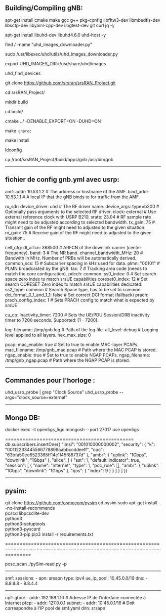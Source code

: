 Building/Compiling gNB:
-------------------------------------------------------------------------------------------------------------------------------------
apt-get install cmake make gcc g++ pkg-config libfftw3-dev libmbedtls-dev libsctp-dev libyaml-cpp-dev libgtest-dev git curl jq -y

apt-get install libuhd-dev libuhd4.6.0 uhd-host -y

find /  -name "uhd_images_downloader.py"

sudo /usr/libexec/uhd/utils/uhd_images_downloader.py

export UHD_IMAGES_DIR=/usr/share/uhd/images

uhd_find_devices

git clone https://github.com/srsran/srsRAN_Project.git

cd srsRAN_Project/

mkdir build

cd build/

cmake ../ -DENABLE_EXPORT=ON -DUHD=ON

make -j`nproc`

make install

ldconfig

cp /root/srsRAN_Project/build/apps/gnb /usr/bin/gnb

------------------------------------------------------------------------------------------------------------------
fichier de config gnb.yml avec usrp:
------------------------------------------------------------------------------------------------------------------
amf:
  addr: 10.53.1.2                  # The address or hostname of the AMF.
  bind_addr: 10.53.1.1             # A local IP that the gNB binds to for traffic from the AMF.

ru_sdr:
  device_driver: uhd                # The RF driver name.
  device_args: type=b200            # Optionally pass arguments to the selected RF driver.
  clock: external                   # Use external reference clock with USRP B210.
  srate: 23.04                      # RF sample rate might need to be adjusted according to selected bandwidth.
  tx_gain: 75                       # Transmit gain of the RF might need to adjusted to the given situation.
  rx_gain: 75                       # Receive gain of the RF might need to adjusted to the given situation.. 

cell_cfg:
  dl_arfcn: 368500                  # ARFCN of the downlink carrier (center frequency).
  band: 3                           # The NR band.
  channel_bandwidth_MHz: 20         # Bandwith in MHz. Number of PRBs will be automatically derived.
  common_scs: 15                    # Subcarrier spacing in kHz used for data.
  plmn: "00101"                     # PLMN broadcasted by the gNB.
  tac: 7                            # Tracking area code (needs to match the core configuration).
  pdcch:
    common:
      ss0_index: 0                  # Set search space zero index to match srsUE capabilities
      coreset0_index: 12            # Set search CORESET Zero index to match srsUE capabilities
    dedicated:
      ss2_type: common              # Search Space type, has to be set to common
      dci_format_0_1_and_1_1: false # Set correct DCI format (fallback)
  prach:
    prach_config_index: 1           # Sets PRACH config to match what is expected by srsUE

cu_cp:
  inactivity_timer: 7200            # Sets the UE/PDU Session/DRB inactivity timer to 7200 seconds. Supported: [1 - 7200].

log:
  filename: /tmp/gnb.log            # Path of the log file.
  all_level: debug                   # Logging level applied to all layers.
  hex_max_size: 0

pcap:
  mac_enable: true                 # Set to true to enable MAC-layer PCAPs.
  mac_filename: /tmp/gnb_mac.pcap   # Path where the MAC PCAP is stored.
  ngap_enable: true                # Set to true to enable NGAP PCAPs.
  ngap_filename: /tmp/gnb_ngap.pcap # Path where the NGAP PCAP is stored.
  
--------------------------------------------------------------------------------------------------------------------------------------------
Commandes pour l'horloge :
--------------------------------------------------------------------------------------------------------------------------------------------
uhd_usrp_probe | grep "Clock Source"
uhd_usrp_probe --args="clock_source=external"

----------------------------------------------------------------------------------------------------------------------------------------------
Mongo DB:
----------------------------------------------------------------------------------------------------------------------------------------------
docker exec -it open5gs_5gc mongosh --port 27017
use open5gs

=============================================
db.subscribers.insertOne({
  "imsi": "001010000000002",
  "security": {
    "k": "00112233445566778899aabbccddeeff",
    "opc": "63bfa50ee6523365ff14c1f45f88737d"
  },
  "ambr": {
    "uplink": "1Gbps",
    "downlink": "1Gbps"
  },
  "slice": [
    {
      "sst": 1,
      "default_indicator": true,
      "session": [
        {
          "name": "internet",
          "type": 1,
          "pcc_rule": [],
          "ambr": {
            "uplink": "1Gbps",
            "downlink": "1Gbps"
          },
          "qos": {
            "index": 9
          }
        }
      ]
    }
  ]
})

------------------------------------------------------------------------------------------------------------------
pysim:
-----------------------------------------------------------------------------------------------------------------
git clone https://github.com/osmocom/pysim
cd pysim
sudo apt-get install --no-install-recommends \
    pcscd libpcsclite-dev \
    python3 \
    python3-setuptools \
    python3-pyscard \
    python3-pip
pip3 install -r requirements.txt

=====================================================================================================================

pcsc_scan
./pySim-read.py -p 

---------------------------------------------------------------------------------------------------------------------------
smf:
  sessions:
    - apn: srsapn
      type: ipv4
      ue_ip_pool: 10.45.0.0/16
      dns:
        - 8.8.8.8
        - 8.8.4.4

---------------------------------------------------------------------------------------------------------------------------------------

upf:
  gtpu:
    - addr: 192.168.1.10  # Adresse IP de l'interface connectée à Internet
  pfcp:
    - addr: 127.0.0.1
  subnet:
    - addr: 10.45.0.1/16  # Doit correspondre à l'IP pool de smf.yaml
      dnn: srsapn
